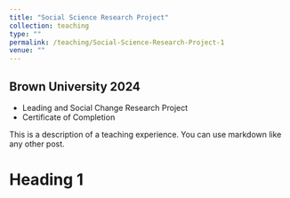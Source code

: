 ```yaml
---
title: "Social Science Research Project"
collection: teaching
type: ""
permalink: /teaching/Social-Science-Research-Project-1
venue: ""
---
```


## Brown University 2024
  * Leading and Social Change Research Project
  * Certificate of Completion



This is a description of a teaching experience. You can use markdown like any other post.

Heading 1
======


